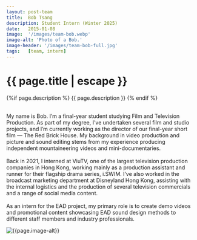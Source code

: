 ```yaml
---
layout: post-team
title:  Bob Tsang
description: Student Intern (Winter 2025)
date:   2015-01-08
image:  '/images/team-bob.webp'
image-alt: 'Photo of a Bob.'
image-header: '/images/team-bob-full.jpg'
tags:   [team, intern]
---
```

<!-- begin hero -->
  <div class="container">
    <div class="row">
      <div class="col col-12">
        <div class="hero2__inner">
          <div class="hero2__left">
            <h1 class="post__title">{{ page.title | escape }}</h1>
          {%if page.description %}
            {{ page.description }}
          {% endif %}
          <br><br>
          <p>My name is Bob. I’m a final-year student studying Film and Television Production. As part of my degree, I’ve undertaken several film and studio projects, and I’m currently working as the director of our final-year short film — The Red Brick House. My background in video production and picture and sound editing stems from my experience producing independent mountaineering videos and mini-documentaries.
          <br><br>
          Back in 2021, I interned at ViuTV, one of the largest television production companies in Hong Kong, working mainly as a production assistant and runner for their flagship drama series, i.SWIM. I’ve also worked in the broadcast marketing department at Disneyland Hong Kong, assisting with the internal logistics and the production of several television commercials and a range of social media content.
          <br><br>
          As an intern for the EAD project, my primary role is to create demo videos and promotional content showcasing EAD sound design methods to different staff members and industry professionals.
          </p>
           </div>
          <div class="hero2__right">
              <img class="lazy" data-src="{{page.image-header}}" alt="{{page.image-alt}}">
        </div>
      </div>
    </div>
  </div>
